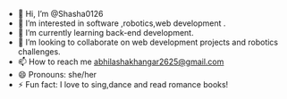 - 👋 Hi, I’m @Shasha0126
- 👀 I’m interested in software ,robotics,web development .
- 🌱 I’m currently learning back-end development.
- 💞️ I’m looking to collaborate on web development projects and robotics challenges.
- 📫 How to reach me abhilashakhangar2625@gmail.com
- 😄 Pronouns: she/her
- ⚡ Fun fact: I love to sing,dance and read romance books!

<!---
Shasha0126/Shasha0126 is a ✨ special ✨ repository because its `README.md` (this file) appears on your GitHub profile.
You can click the Preview link to take a look at your changes.
--->
